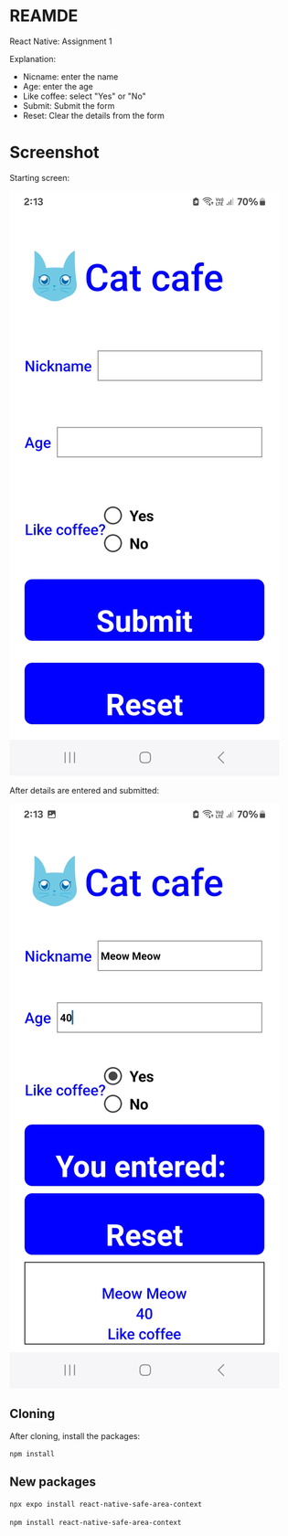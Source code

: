 # REAMDE

React Native: Assignment 1

Explanation:
- Nicname: enter the name
- Age: enter the age
- Like coffee: select "Yes" or "No"
- Submit: Submit the form
- Reset: Clear the details from the form

# Screenshot

Starting screen:

![starting screen](./screenshots/app_1.jpg)

After details are entered and submitted:

![submitted](./screenshots/app_2.jpg)


## Cloning

After cloning, install the packages: 

```
npm install
```



## New packages

```
npx expo install react-native-safe-area-context

npm install react-native-safe-area-context

```